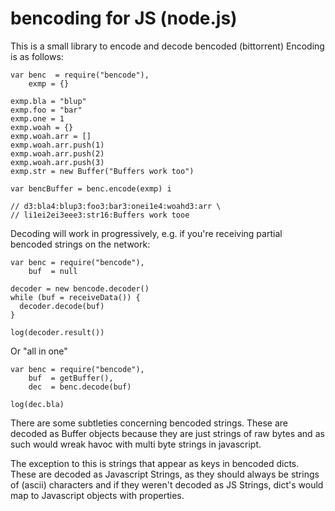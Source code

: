 bencoding for JS (node.js)
====

This is a small library to encode and decode bencoded (bittorrent) 
Encoding is as follows:

    var benc  = require("bencode"),
        exmp = {}
 
    exmp.bla = "blup"
    exmp.foo = "bar"
    exmp.one = 1
    exmp.woah = {}
    exmp.woah.arr = []
    exmp.woah.arr.push(1)
    exmp.woah.arr.push(2)
    exmp.woah.arr.push(3)
    exmp.str = new Buffer("Buffers work too")
 
    var bencBuffer = benc.encode(exmp) i
 
    // d3:bla4:blup3:foo3:bar3:onei1e4:woahd3:arr \
    // li1ei2ei3eee3:str16:Buffers work tooe


Decoding will work in progressively, e.g. if you're receiving partial
bencoded strings on the network:

    var benc = require("bencode"),
        buf  = null
 
    decoder = new bencode.decoder()
    while (buf = receiveData()) {
      decoder.decode(buf)
    }
    
    log(decoder.result())


Or "all in one"

    var benc = require("bencode"),
        buf  = getBuffer(),
        dec  = benc.decode(buf)
 
    log(dec.bla)


There are some subtleties concerning bencoded strings. These are
decoded as Buffer objects because they are just strings of raw bytes
and as such would wreak havoc with multi byte strings in javascript.

The exception to this is strings that appear as keys in bencoded
dicts. These are decoded as Javascript Strings, as they should always
be strings of (ascii) characters and if they weren't decoded as JS
Strings, dict's would map to Javascript objects with properties.

